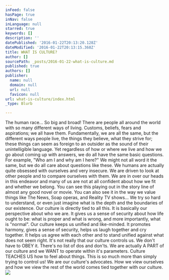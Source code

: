 ```yaml
---
inFeed: false
hasPage: true
inNav: false
inLanguage: null
starred: true
keywords: []
description: ''
datePublished: '2016-01-22T20:13:20.128Z'
dateModified: '2016-01-22T20:13:15.368Z'
title: WHAT IS CULTURE?
author: []
sourcePath: _posts/2016-01-22-what-is-culture.md
published: true
authors: []
publisher:
  name: null
  domain: null
  url: null
  favicon: null
url: what-is-culture/index.html
_type: Blurb

---
```

The human race... So big and broad! There are people all around the world with so many different ways of living. Customs, beliefs, fears and aspirations; we all have them. Fundamentally, we are all the same, but the different ways people live, the things they believe, what they strive for; these things can seem as foreign to an outsider as the sound of their unintelligible language.  Yet regardless of how or where we live and how we go about coming up with answers, we do all have the same basic questions. For example, "Who am I and why am I here?" We might not all word it the same, but we do all care about questions like these. We humans are actually quite obsessed with ourselves and very insecure. We are driven to look at other people and to compare ourselves with them.  We are in over our heads in this endeavor and many of us are not at all confident about how we fit and whether we belong.  You can see this playing out in the story line of almost any good novel or movie.  You can also see it in the way we value things like The News,  Soap operas, and Reality TV shows...  We try so hard to understand, or even just imagine what is the depth and the boundaries of our existence.  Our culture is directly tied to all this. It is basically our perspective about who we are. It gives us a sense of security about how life ought to be: what is proper and what is wrong, and more importantly, what is "normal".  Our culture keeps us unified and like-minded. It promotes harmony, gives a sense of security, helps us laugh together and cry together. It helps us agree with each other and to stand unified against what does not seem right.  It's not really that our culture controls us. We don't have to OBEY it. There's no list of dos and don'ts.  We are actually A PART of our culture and we WANT to operate within it's parameters.  Culture TEACHES US how to feel about things. This is so much more than simply trying to control us! We are our culture's advocates. How we view ourselves  and how we view the rest of the world comes tied together with our culture.
![](https://the-grid-user-content.s3-us-west-2.amazonaws.com/d8c0df1b-f54c-4b8f-bf10-a2c4e40b1dff.png)